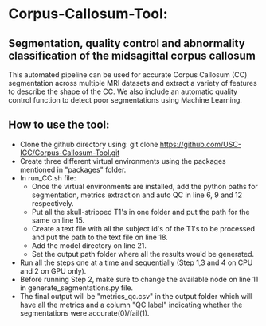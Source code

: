 # Corpus-Callosum-Tool: 
## Segmentation, quality control and abnormality classification of the midsagittal corpus callosum

This automated pipeline can be used for accurate Corpus Callosum (CC) segmentation across multiple MRI datasets and extract a variety of features to describe the shape of the CC. We also include an automatic quality control function to detect poor segmentations using Machine Learning.

## How to use the tool:
* Clone the github directory using: git clone https://github.com/USC-IGC/Corpus-Callosum-Tool.git
* Create three different virtual environments using the packages mentioned in "packages" folder.
* In run_CC.sh file:
  * Once the virtual environments are installed, add the python paths for segmentation, metrics extraction and auto QC in line 6, 9 and 12 respectively.
  * Put all the skull-stripped T1's in one folder and put the path for the same on line 15.
  * Create a text file with all the subject id's of the T1's to be processed and put the path to the text file on line 18.
  * Add the model directory on line 21.
  * Set the output path folder where all the results would be generated.
* Run all the steps one at a time and sequentially (Step 1,3 and 4 on CPU and 2 on GPU only).
* Before running Step 2, make sure to change the available node on line 11 in generate_segmentations.py file.
* The final output will be "metrics_qc.csv" in the output folder which will have all the metrics and a column "QC label" indicating whether the segmentations were accurate(0)/fail(1).

